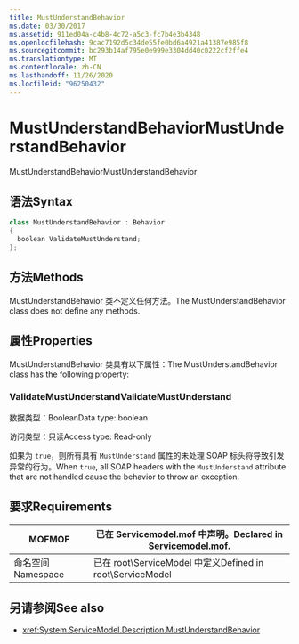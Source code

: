 ```yaml
---
title: MustUnderstandBehavior
ms.date: 03/30/2017
ms.assetid: 911ed04a-c4b8-4c72-a5c3-fc7b4e3b4348
ms.openlocfilehash: 9cac7192d5c34de55fe0bd6a4921a41387e985f8
ms.sourcegitcommit: bc293b14af795e0e999e3304dd40c0222cf2ffe4
ms.translationtype: MT
ms.contentlocale: zh-CN
ms.lasthandoff: 11/26/2020
ms.locfileid: "96250432"
---
```

# <a name="mustunderstandbehavior"></a><span data-ttu-id="106b9-102">MustUnderstandBehavior</span><span class="sxs-lookup"><span data-stu-id="106b9-102">MustUnderstandBehavior</span></span>

<span data-ttu-id="106b9-103">MustUnderstandBehavior</span><span class="sxs-lookup"><span data-stu-id="106b9-103">MustUnderstandBehavior</span></span>  
  
## <a name="syntax"></a><span data-ttu-id="106b9-104">语法</span><span class="sxs-lookup"><span data-stu-id="106b9-104">Syntax</span></span>  
  
```csharp
class MustUnderstandBehavior : Behavior  
{  
  boolean ValidateMustUnderstand;  
};  
```  
  
## <a name="methods"></a><span data-ttu-id="106b9-105">方法</span><span class="sxs-lookup"><span data-stu-id="106b9-105">Methods</span></span>  

 <span data-ttu-id="106b9-106">MustUnderstandBehavior 类不定义任何方法。</span><span class="sxs-lookup"><span data-stu-id="106b9-106">The MustUnderstandBehavior class does not define any methods.</span></span>  
  
## <a name="properties"></a><span data-ttu-id="106b9-107">属性</span><span class="sxs-lookup"><span data-stu-id="106b9-107">Properties</span></span>  

 <span data-ttu-id="106b9-108">MustUnderstandBehavior 类具有以下属性：</span><span class="sxs-lookup"><span data-stu-id="106b9-108">The MustUnderstandBehavior class has the following property:</span></span>  
  
### <a name="validatemustunderstand"></a><span data-ttu-id="106b9-109">ValidateMustUnderstand</span><span class="sxs-lookup"><span data-stu-id="106b9-109">ValidateMustUnderstand</span></span>  

 <span data-ttu-id="106b9-110">数据类型：Boolean</span><span class="sxs-lookup"><span data-stu-id="106b9-110">Data type: boolean</span></span>  
  
 <span data-ttu-id="106b9-111">访问类型：只读</span><span class="sxs-lookup"><span data-stu-id="106b9-111">Access type: Read-only</span></span>  
  
 <span data-ttu-id="106b9-112">如果为 `true`，则所有具有 `MustUnderstand` 属性的未处理 SOAP 标头将导致引发异常的行为。</span><span class="sxs-lookup"><span data-stu-id="106b9-112">When `true`, all SOAP headers with the `MustUnderstand` attribute that are not handled cause the behavior to throw an exception.</span></span>  
  
## <a name="requirements"></a><span data-ttu-id="106b9-113">要求</span><span class="sxs-lookup"><span data-stu-id="106b9-113">Requirements</span></span>  
  
|<span data-ttu-id="106b9-114">MOF</span><span class="sxs-lookup"><span data-stu-id="106b9-114">MOF</span></span>|<span data-ttu-id="106b9-115">已在 Servicemodel.mof 中声明。</span><span class="sxs-lookup"><span data-stu-id="106b9-115">Declared in Servicemodel.mof.</span></span>|  
|---------|-----------------------------------|  
|<span data-ttu-id="106b9-116">命名空间</span><span class="sxs-lookup"><span data-stu-id="106b9-116">Namespace</span></span>|<span data-ttu-id="106b9-117">已在 root\ServiceModel 中定义</span><span class="sxs-lookup"><span data-stu-id="106b9-117">Defined in root\ServiceModel</span></span>|  
  
## <a name="see-also"></a><span data-ttu-id="106b9-118">另请参阅</span><span class="sxs-lookup"><span data-stu-id="106b9-118">See also</span></span>

- <xref:System.ServiceModel.Description.MustUnderstandBehavior>
